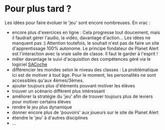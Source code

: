 # Pour plus tard ?

Les idées pour faire évoluer le 'jeu' sont encore nombreuses. En vrac :
- encore plus d'exercices en ligne : Cela progresse tout doucement, mais il faudrait gérer l'audio, la vidéo, davantage d'action... Les idées ne manquent pas :) Attention toutefois, le souhait n'est pas de faire un site d'apprentissage 100% autonome. Le principe fondateur de Planet Alert est l'interaction avec la vraie salle de classe. Il faut le garder à l'esprit !
- mêler davantage le suivi d'acquisition des compétences géré via le logiciel [SACoche](https://sacoche.sesamath.net/)
- différencier les mondes selon le niveau des classes : La problématique ici est de motiver à tout âge. Pour le moment, les personalités ne sont accessibles qu'aux 4èmes/3èmes.
- ajouter toujours plus d'éléments pouvant motiver les élèves
- trouver un scénario différent plus intéressant
- améliorer la stratégie du 'jeu' afin de trouver toujours plus de leviers pour motiver certains élèves
- rendre le jeu plus dynamique
- donner encore plus de 'pouvoirs' aux joueurs sur le site de Planet Alert
- étendre le 'jeu' à d'autres disciplines
- ...

